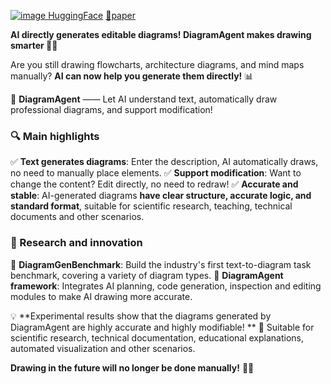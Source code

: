 [![image](https://github.com/user-attachments/assets/58a25d17-e00f-442a-8e63-c69aca1db7e5)
HuggingFace](https://huggingface.co/collections/DiagramAgent/diagramagent-67c5c0935149cdc6e0230b46)
[📑paper](https://arxiv.org/abs/2411.11916)

**AI directly generates editable diagrams! DiagramAgent makes drawing smarter 🎨🚀**

Are you still drawing flowcharts, architecture diagrams, and mind maps manually?  **AI can now help you generate them directly!** 📊

📌 **DiagramAgent** —— Let AI understand text, automatically draw professional diagrams, and support modification!

### **🔍 Main highlights**

✅ **Text generates diagrams**: Enter the description, AI automatically draws, no need to manually place elements.
✅ **Support modification**: Want to change the content? Edit directly, no need to redraw!
✅ **Accurate and stable**: AI-generated diagrams **have clear structure, accurate logic, and standard format**, suitable for scientific research, teaching, technical documents and other scenarios.

### **🚀 Research and innovation**

📌 **DiagramGenBenchmark**: Build the industry's first text-to-diagram task benchmark, covering a variety of diagram types.
📌 **DiagramAgent framework**: Integrates AI planning, code generation, inspection and editing modules to make AI drawing more accurate.

💡 **Experimental results show that the diagrams generated by DiagramAgent are highly accurate and highly modifiable! **
🎯 Suitable for scientific research, technical documentation, educational explanations, automated visualization and other scenarios.

**Drawing in the future will no longer be done manually!** 🎨🚀
